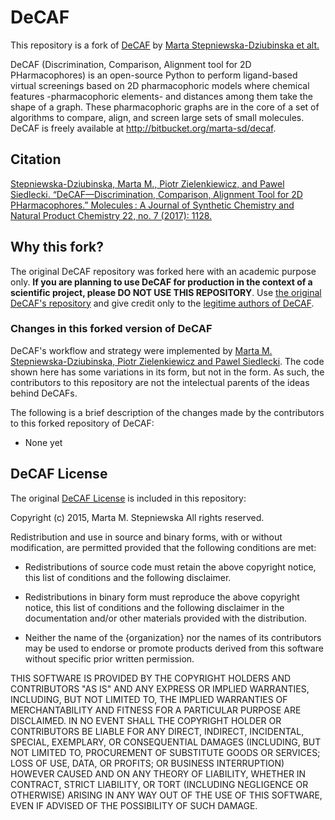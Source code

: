 # DeCAF

This repository is a fork of [DeCAF](https://bitbucket.org/marta-sd/) by [Marta Stepniewska-Dziubinska et alt.](https://doi.org/10.3390/molecules22071128)

DeCAF (Discrimination, Comparison, Alignment tool for 2D PHarmacophores) is an open-source Python to perform ligand-based virtual screenings based on 2D pharmacophoric models where chemical features -pharmacophoric elements- and distances among them take the shape of a graph. These pharmacophoric graphs are in the core of a set of algorithms to compare, align, and screen large sets of small molecules. DeCAF is freely available at http://bitbucket.org/marta-sd/decaf.

## Citation

[Stepniewska-Dziubinska, Marta M., Piotr Zielenkiewicz, and Pawel Siedlecki. “DeCAF—Discrimination, Comparison, Alignment Tool for 2D PHarmacophores.” Molecules : A Journal of Synthetic Chemistry and Natural Product Chemistry 22, no. 7 (2017): 1128.](https://doi.org/10.3390/molecules22071128)

## Why this fork?

The original DeCAF repository was forked here with an academic purpose only. **If you are planning to use DeCAF for production in the context of a scientific project, please DO NOT USE THIS REPOSITORY**. Use [the original DeCAF's repository](https://bitbucket.org/marta-sd/) and give credit only to the [legitime authors of DeCAF](https://doi.org/10.3390/molecules22071128).

### Changes in this forked version of DeCAF

DeCAF's workflow and strategy were implemented by [Marta M. Stepniewska-Dziubinska, Piotr Zielenkiewicz and Pawel Siedlecki](https://doi.org/10.3390/molecules22071128). The code shown here has some variations in its form, but not in the form. As such, the contributors to this repository are not the intelectual parents of the ideas behind DeCAFs. 

The following is a brief description of the changes made by the contributors to this forked
repository of DeCAF:

- None yet

## DeCAF License

The original [DeCAF License](./LICENSE_DeCAF) is included in this repository: 

Copyright (c) 2015, Marta M. Stepniewska
All rights reserved.

Redistribution and use in source and binary forms, with or without
modification, are permitted provided that the following conditions are met:

* Redistributions of source code must retain the above copyright notice, this
  list of conditions and the following disclaimer.

* Redistributions in binary form must reproduce the above copyright notice,
  this list of conditions and the following disclaimer in the documentation
  and/or other materials provided with the distribution.

* Neither the name of the {organization} nor the names of its
  contributors may be used to endorse or promote products derived from
  this software without specific prior written permission.

THIS SOFTWARE IS PROVIDED BY THE COPYRIGHT HOLDERS AND CONTRIBUTORS "AS IS"
AND ANY EXPRESS OR IMPLIED WARRANTIES, INCLUDING, BUT NOT LIMITED TO, THE
IMPLIED WARRANTIES OF MERCHANTABILITY AND FITNESS FOR A PARTICULAR PURPOSE ARE
DISCLAIMED. IN NO EVENT SHALL THE COPYRIGHT HOLDER OR CONTRIBUTORS BE LIABLE
FOR ANY DIRECT, INDIRECT, INCIDENTAL, SPECIAL, EXEMPLARY, OR CONSEQUENTIAL
DAMAGES (INCLUDING, BUT NOT LIMITED TO, PROCUREMENT OF SUBSTITUTE GOODS OR
SERVICES; LOSS OF USE, DATA, OR PROFITS; OR BUSINESS INTERRUPTION) HOWEVER
CAUSED AND ON ANY THEORY OF LIABILITY, WHETHER IN CONTRACT, STRICT LIABILITY,
OR TORT (INCLUDING NEGLIGENCE OR OTHERWISE) ARISING IN ANY WAY OUT OF THE USE
OF THIS SOFTWARE, EVEN IF ADVISED OF THE POSSIBILITY OF SUCH DAMAGE.




